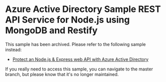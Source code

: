 # Azure Active Directory Sample REST API Service for Node.js using MongoDB and Restify

This sample has been archived. Please refer to the following sample instead:

* [Protect an Node.js & Express web API with Azure Active Directory](https://github.com/Azure-Samples/ms-identity-javascript-react-tutorial/tree/main/3-Authorization-II/1-call-api)

If you really need to access this sample, you can navigate to the master branch, but please know that it's no longer maintained.